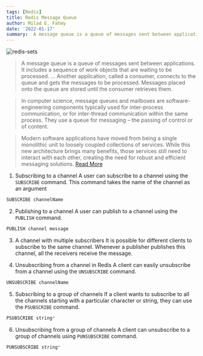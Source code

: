 ```yaml
---
tags: [Redis]
title: Redis Message Queue
author: Milad E. Fahmy
date: '2022-01-17'
summary:  A message queue is a queue of messages sent between applications. It includes a sequence of work objects that are waiting to be processed.
---
```


![redis-sets](/static/redis/message-queue.png)

> A message queue is a queue of messages sent between applications. It includes a sequence of work objects that are waiting to be processed. ... Another application, called a consumer, connects to the queue and gets the messages to be processed. Messages placed onto the queue are stored until the consumer retrieves them.

> In computer science, message queues and mailboxes are software-engineering components typically used for inter-process communication, or for inter-thread communication within the same process. They use a queue for messaging – the passing of control or of content.

> Modern software applications have moved from being a single monolithic unit to loosely coupled collections of services. While this new architecture brings many benefits, those services still need to interact with each other, creating the need for robust and efficient messaging solutions.
[Read More](https://redis.com/solutions/use-cases/messaging/)


1. Subscribing to a channel
A user can subscribe to a channel using the `SUBSCRIBE` command. This command takes the name of the channel as an argument
```bash
SUBSCRIBE channelName
```
2. Publishing to a channel
A user can publish to a channel using the `PUBLISH` command.
```bash
PUBLISH channel message
```
3. A channel with multiple subscribers
It is possible for different clients to subscribe to the same channel. Whenever a publisher publishes this channel, all the receivers receive the message.

4. Unsubscribing from a channel in Redis
A client can easily unsubscribe from a channel using the `UNSUBSCRIBE` command.

```bash
UNSUBSCRIBE channelName
```
5. Subscribing to a group of channels
If a client wants to subscribe to all the channels starting with a particular character or string, they can use the `PSUBSCRIBE` command.

```bash
PSUBSCRIBE string*
```
6. Unsubscribing from a group of channels
A client can unsubscribe to a group of channels using `PUNSUBSCRIBE` command.
```bash
PUNSUBSCRIBE string*
```
